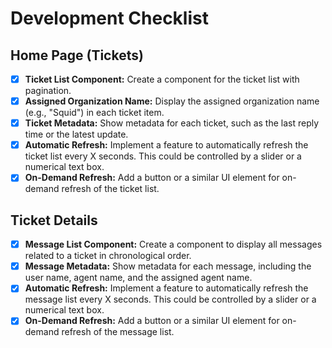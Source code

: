 # Development Checklist

## Home Page (Tickets)

- [x] **Ticket List Component:** Create a component for the ticket list with pagination.
- [x] **Assigned Organization Name:** Display the assigned organization name (e.g., "Squid") in each ticket item.
- [x] **Ticket Metadata:** Show metadata for each ticket, such as the last reply time or the latest update.
- [x] **Automatic Refresh:** Implement a feature to automatically refresh the ticket list every X seconds. This could be controlled by a slider or a numerical text box.
- [x] **On-Demand Refresh:** Add a button or a similar UI element for on-demand refresh of the ticket list.

## Ticket Details

- [x] **Message List Component:** Create a component to display all messages related to a ticket in chronological order.
- [x] **Message Metadata:** Show metadata for each message, including the user name, agent name, and the assigned agent name.
- [x] **Automatic Refresh:** Implement a feature to automatically refresh the message list every X seconds. This could be controlled by a slider or a numerical text box.
- [x] **On-Demand Refresh:** Add a button or a similar UI element for on-demand refresh of the message list.
